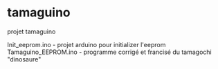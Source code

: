 # tamaguino
projet tamaguino 

Init_eeprom.ino  - projet arduino pour initializer l'eeprom
Tamaguino_EEPROM.ino - programme corrigé et francisé du tamagochi "dinosaure"
